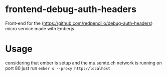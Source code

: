 # frontend-debug-auth-headers
Front-end for the (https://github.com/redpencilio/debug-auth-headers) micro service made with Emberjs

# Usage
considering that ember is setup and the mu.semte.ch network is running on port 80 just run `ember s --proxy http://localhost`

